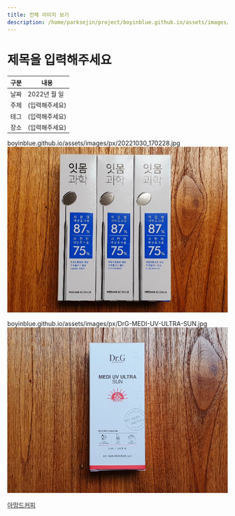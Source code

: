 ```yaml
---
title: 전체 이미지 보기
description: /home/parksejin/project/boyinblue.github.io/assets/images/px
---
```



제목을 입력해주세요
===


|구분|내용|
|---|---|
|날짜|2022년 월 일|
|주제|(입력해주세요)|
|테그|(입력해주세요)|
|장소|(입력해주세요)|


boyinblue.github.io/assets/images/px/20221030_170228.jpg
![이미지](20221030_170228.jpg)


boyinblue.github.io/assets/images/px/DrG-MEDI-UV-ULTRA-SUN.jpg
![이미지](DrG-MEDI-UV-ULTRA-SUN.jpg)


[아망드커피](boyinblue.github.io/assets/images/px/아망드커피/)


